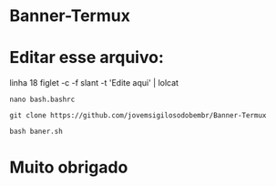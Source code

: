 # Banner-Termux



# Editar esse arquivo: 
linha 18 figlet -c -f slant -t 'Edite aqui' | lolcat


```
nano bash.bashrc
```


```
git clone https://github.com/jovemsigilosodobembr/Banner-Termux

bash baner.sh
```

# Muito obrigado

